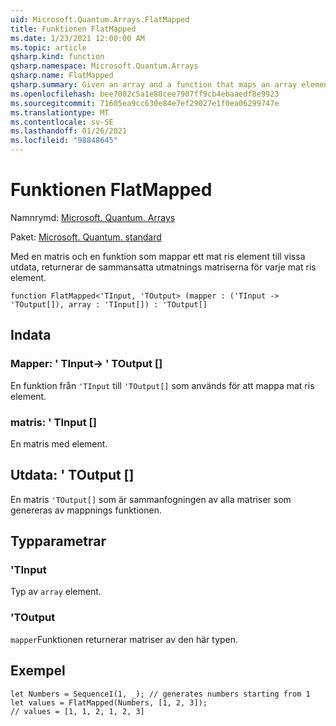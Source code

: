 ```yaml
---
uid: Microsoft.Quantum.Arrays.FlatMapped
title: Funktionen FlatMapped
ms.date: 1/23/2021 12:00:00 AM
ms.topic: article
qsharp.kind: function
qsharp.namespace: Microsoft.Quantum.Arrays
qsharp.name: FlatMapped
qsharp.summary: Given an array and a function that maps an array element to some output array, returns the concatenated output arrays for each array element.
ms.openlocfilehash: bee7002c5a1e80cee7907ff9cb4ebaaedf8e9923
ms.sourcegitcommit: 71605ea9cc630e84e7ef29027e1f0ea06299747e
ms.translationtype: MT
ms.contentlocale: sv-SE
ms.lasthandoff: 01/26/2021
ms.locfileid: "98848645"
---
```

# <a name="flatmapped-function"></a>Funktionen FlatMapped

Namnrymd: [Microsoft. Quantum. Arrays](xref:Microsoft.Quantum.Arrays)

Paket: [Microsoft. Quantum. standard](https://nuget.org/packages/Microsoft.Quantum.Standard)


Med en matris och en funktion som mappar ett mat ris element till vissa utdata, returnerar de sammansatta utmatnings matriserna för varje mat ris element.

```qsharp
function FlatMapped<'TInput, 'TOutput> (mapper : ('TInput -> 'TOutput[]), array : 'TInput[]) : 'TOutput[]
```


## <a name="input"></a>Indata

### <a name="mapper--tinput---toutput"></a>Mapper: ' TInput-> ' TOutput []

En funktion från `'TInput` till `'TOutput[]` som används för att mappa mat ris element.


### <a name="array--tinput"></a>matris: ' TInput []

En matris med element.



## <a name="output--toutput"></a>Utdata: ' TOutput []

En matris `'TOutput[]` som är sammanfogningen av alla matriser som genereras av mappnings funktionen.

## <a name="type-parameters"></a>Typparametrar

### <a name="tinput"></a>'TInput

Typ av `array` element.
### <a name="toutput"></a>'TOutput

`mapper`Funktionen returnerar matriser av den här typen.

## <a name="example"></a>Exempel

```qsharp
let Numbers = SequenceI(1, _); // generates numbers starting from 1
let values = FlatMapped(Numbers, [1, 2, 3]);
// values = [1, 1, 2, 1, 2, 3]
```